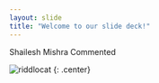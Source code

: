 ```yaml
---
layout: slide
title: "Welcome to our slide deck!"
---
```


Shailesh Mishra Commented

![riddlocat](https://octodex.github.com/images/riddlocat.png)
{: .center}
